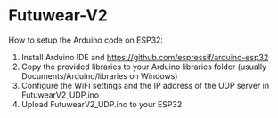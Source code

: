 # Futuwear-V2
How to setup the Arduino code on ESP32:
1. Install Arduino IDE and https://github.com/espressif/arduino-esp32
2. Copy the provided libraries to your Arduino libraries folder (usually Documents/Arduino/libraries on Windows)
3. Configure the WiFi settings and the IP address of the UDP server in FutuwearV2_UDP.ino
4. Upload FutuwearV2_UDP.ino to your ESP32
